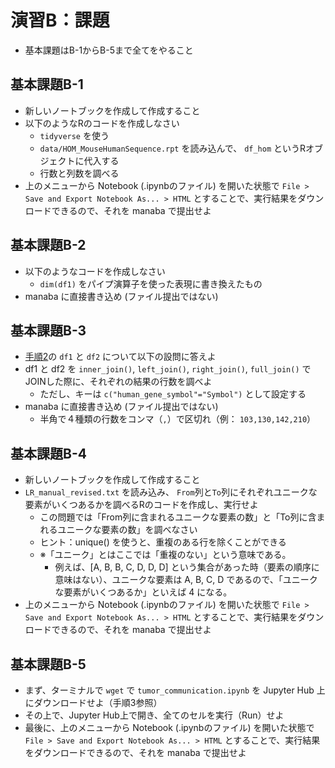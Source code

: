 # 演習B：課題

- 基本課題はB-1からB-5まで全てをやること

## 基本課題B-1

- 新しいノートブックを作成して作成すること
- 以下のようなRのコードを作成しなさい
  - `tidyverse` を使う
  - `data/HOM_MouseHumanSequence.rpt` を読み込んで、 `df_hom` というRオブジェクトに代入する
  - 行数と列数を調べる
- 上のメニューから Notebook (.ipynbのファイル) を開いた状態で `File > Save and Export Notebook As... > HTML` とすることで、実行結果をダウンロードできるので、それを manaba で提出せよ

## 基本課題B-2

- 以下のようなコードを作成しなさい
  - `dim(df1)` をパイプ演算子を使った表現に書き換えたもの
- manaba に直接書き込め (ファイル提出ではない)

## 基本課題B-3

- [手順2](B_01.md)の `df1` と `df2` について以下の設問に答えよ
- df1 と df2 を `inner_join()`, `left_join()`, `right_join()`, `full_join()` でJOINした際に、それぞれの結果の行数を調べよ
  - ただし、キーは `c("human_gene_symbol"="Symbol")` として設定する
- manaba に直接書き込め (ファイル提出ではない)
  - 半角で４種類の行数をコンマ（`,`）で区切れ（例： `103,130,142,210`）

## 基本課題B-4

- 新しいノートブックを作成して作成すること
- `LR_manual_revised.txt` を読み込み、 `From`列と`To`列にそれぞれユニークな要素がいくつあるかを調べるRのコードを作成し、実行せよ
  - この問題では「From列に含まれるユニークな要素の数」と「To列に含まれるユニークな要素の数」を調べなさい
  - ヒント：unique() を使うと、重複のある行を除くことができる
  - ※「ユニーク」とはここでは「重複のない」という意味である。
    - 例えば、[A, B, B, C, D, D, D] という集合があった時（要素の順序に意味はない）、ユニークな要素は A, B, C, D であるので、「ユニークな要素がいくつあるか」といえば 4 になる。
- 上のメニューから Notebook (.ipynbのファイル) を開いた状態で `File > Save and Export Notebook As... > HTML` とすることで、実行結果をダウンロードできるので、それを manaba で提出せよ

## 基本課題B-5

- まず、ターミナルで `wget` で `tumor_communication.ipynb` を Jupyter Hub 上にダウンロードせよ（手順3参照）
- その上で、Jupyter Hub上で開き、全てのセルを実行（Run）せよ
- 最後に、上のメニューから Notebook (.ipynbのファイル) を開いた状態で `File > Save and Export Notebook As... > HTML` とすることで、実行結果をダウンロードできるので、それを manaba で提出せよ
